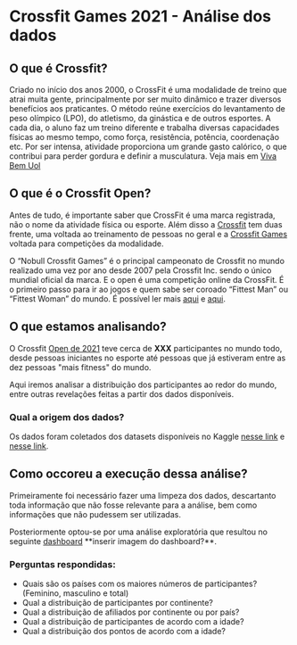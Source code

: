 <h1>Crossfit Games 2021 - Análise dos dados</h1>

<h2>O que é Crossfit?</h2>
<p>
Criado no início dos anos 2000, o CrossFit é uma modalidade de treino que atrai muita gente, principalmente por ser muito dinâmico e trazer diversos benefícios aos praticantes. 
O método reúne exercícios do levantamento de peso olímpico (LPO), do atletismo, da ginástica e de outros esportes. 
A cada dia, o aluno faz um treino diferente e trabalha diversas capacidades físicas ao mesmo tempo, como força, resistência, potência, coordenação etc. 
Por ser intensa, atividade proporciona um grande gasto calórico, o que contribui para perder gordura e definir a musculatura. Veja mais em <a href="https://www.uol.com.br/vivabem/faq/crossfit-o-que-e-beneficios-como-praticar-e-por-que-ele-emagrece.htm?cmpid=copiaecola" target="_blank">Viva Bem Uol</a></p>

<h2>O que é o Crossfit Open?</h2>
<p>Antes de tudo, é importante saber que CrossFit é uma marca registrada, não o nome da atividade física ou esporte. Além disso a <a href="https://www.crossfit.com/" target="_blank">Crossfit</a> tem duas frente, uma voltada ao treinamento de pessoas no geral e a <a href="https://games.crossfit.com/" target="_blank">Crossfit Games</a> voltada para competições da modalidade.</p>
<p>O “Nobull Crossfit Games” é o principal campeonato de Crossfit no mundo realizado uma vez por ano desde 2007 pela Crossfit Inc. sendo o único mundial oficial da marca. E o open é uma competição online da CrossFit. É o primeiro passo para ir ao jogos e quem sabe ser coroado “Fittest Man” ou “Fittest Woman” do mundo. É possível ler mais <a href="https://blog.kvrastore.com.br/crossfit/crossfit-games/" target="_blank">aqui</a> e <a href="https://www.hugocross.com.br/crossfit/2017/01/25/o-que-o-open/" target="_blank">aqui</a>.</p>

<h2>O que estamos analisando?</h2>
<p>O Crossfit <a href="https://games.crossfit.com/workouts/open/2021" target="_blank">Open de 2021</a> teve cerca de <strong>XXX</strong> participantes no mundo todo, desde pessoas iniciantes no esporte até pessoas que já estiveram entre as dez pessoas "mais fitness" do mundo.</p>
<p>Aqui iremos analisar a distribuição dos participantes ao redor do mundo, entre outras revelações feitas a partir dos dados disponíveis.</p>

<h3>Qual a origem dos dados?</h3>
<p>Os dados foram coletados dos datasets disponíveis no Kaggle <a href="https://www.kaggle.com/datasets/branchmanager/2021-mens-crossfit-open-results-cleaned" target="_blank">nesse link</a> e <a href="https://www.kaggle.com/datasets/branchmanager/2021-womens-crossfit-open-results-uncleaned" target="_blank">nesse link</a>.</p>

<h2>Como occoreu a execução dessa análise?</h2>
<p>Primeiramente foi necessário fazer uma limpeza dos dados, descartanto toda informação que não fosse relevante para a análise, bem como informações que não pudessem ser utilizadas.</p>
<p>Posteriormente optou-se por uma análise exploratória que resultou no seguinte <a href="inserir link do dashboard" target="_blank"> dashboard</a> **inserir imagem do dashboard?**.
</p>

<h3>Perguntas respondidas: </h3>
<p>
    <ul>
        <li>Quais são os países com os maiores números de participantes? (Feminino, masculino e total)</li>
        <li>Qual a distribuição de participantes por continente?</li>
        <li>Qual a distribuição de afiliados por continente ou por país?</li>
        <li>Qual a distribuição de participantes de acordo com a idade?</li>
        <li>Qual a distribuição dos pontos de acordo com a idade?</li>
    </ul>
</p>